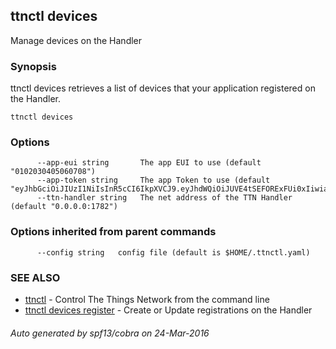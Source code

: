 ## ttnctl devices

Manage devices on the Handler

### Synopsis


ttnctl devices retrieves a list of devices that your application registered on the Handler.

```
ttnctl devices
```

### Options

```
      --app-eui string       The app EUI to use (default "0102030405060708")
      --app-token string     The app Token to use (default "eyJhbGciOiJIUzI1NiIsInR5cCI6IkpXVCJ9.eyJhdWQiOiJUVE4tSEFORExFUi0xIiwiaXNzIjoiVGhlVGhpbmdzVGhlTmV0d29yayIsInN1YiI6IjAxMDIwMzA0MDUwNjA3MDgifQ.zMHNXAVgQj672lwwDVmfYshpMvPwm6A8oNWJ7teGS2A")
      --ttn-handler string   The net address of the TTN Handler (default "0.0.0.0:1782")
```

### Options inherited from parent commands

```
      --config string   config file (default is $HOME/.ttnctl.yaml)
```

### SEE ALSO
* [ttnctl](ttnctl)	 - Control The Things Network from the command line
* [ttnctl devices register](ttnctl_devices_register)	 - Create or Update registrations on the Handler

###### Auto generated by spf13/cobra on 24-Mar-2016
